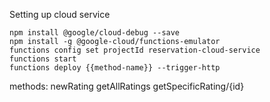 Setting up cloud service

```
npm install @google/cloud-debug --save
npm install -g @google-cloud/functions-emulator
functions config set projectId reservation-cloud-service
functions start
functions deploy {{method-name}} --trigger-http

```

methods: newRating
         getAllRatings
         getSpecificRating/{id}
